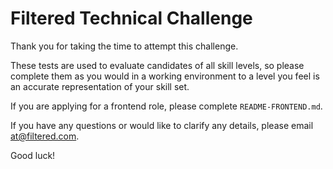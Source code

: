 # Filtered Technical Challenge

Thank you for taking the time to attempt this challenge.

These tests are used to evaluate candidates of all skill levels, so please complete them as you would in a working
environment to a level you feel is an accurate representation of your skill set.

If you are applying for a frontend role, please complete `README-FRONTEND.md`.

If you have any questions or would like to clarify any details, please email at@filtered.com.

Good luck!
